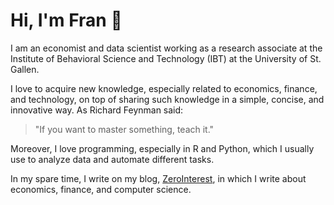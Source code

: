 # Hi, I'm Fran 👋

I am an economist and data scientist working as a research associate at the Institute of Behavioral Science and Technology (IBT) at the University of St. Gallen. 

I love to acquire new knowledge, especially related to economics, finance, and technology, on top of sharing such knowledge in a simple, concise, and innovative way. As Richard Feynman said:

> "If you want to master something, teach it."

Moreover, I love programming, especially in R and Python, which I usually use to analyze data and automate different tasks. 

In my spare time, I write on my blog, [ZeroInterest](https://zerointerest.ch/), in which I write about economics, finance, and computer science.
